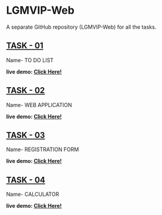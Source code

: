 # LGMVIP-Web
A separate GitHub repository (LGMVIP-Web) for all the tasks.

## [TASK - 01](https://github.com/jeetahirwar/react-todo-app)
Name- TO DO LIST

**live demo: [Click Here!](https://jeetahirwar.github.io/react-todo-app/)**

## [TASK - 02](https://github.com/jeetahirwar/react-web.application)
Name- WEB APPLICATION 

**live demo: [Click Here!](https://jeetahirwar.github.io/react-web.application/)**

## [TASK - 03](https://github.com/jeetahirwar/registration-form)
Name- REGISTRATION FORM 

**live demo: [Click Here!](https://jeetahirwar.github.io/registration-form/)**

## [TASK - 04](https://github.com/jeetahirwar/reactjs-calculator)
Name- CALCULATOR

**live demo: [Click Here!](https://jeetahirwar.github.io/reactjs-calculator/)**
